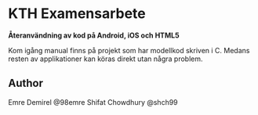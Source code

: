 # KTH Examensarbete
**Återanvändning av kod på Android, iOS och HTML5**

Kom igång manual finns på projekt som har modellkod skriven i C.
Medans resten av applikationer kan köras direkt utan några problem.


## Author
Emre Demirel @98emre
Shifat Chowdhury @shch99
